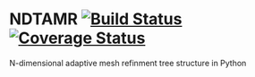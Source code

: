 # NDTAMR [![Build Status](https://travis-ci.org/adamdempsey90/NDTAMR.svg?branch=master)](https://travis-ci.org/adamdempsey90/NDTAMR)[![Coverage Status](https://coveralls.io/repos/github/adamdempsey90/NDTAMR/badge.svg?branch=master)](https://coveralls.io/github/adamdempsey90/NDTAMR?branch=master)

N-dimensional adaptive mesh refinment tree structure in Python
